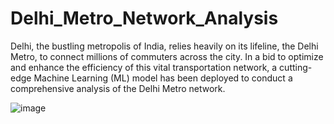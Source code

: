 # Delhi_Metro_Network_Analysis
Delhi, the bustling metropolis of India, relies heavily on its lifeline, the Delhi Metro, to connect millions of commuters across the city. In a bid to optimize and enhance the efficiency of this vital transportation network, a cutting-edge Machine Learning (ML) model has been deployed to conduct a comprehensive analysis of the Delhi Metro network.

![image](https://github.com/Yashmenaria1/Delhi_Metro_Network_Analysis/assets/107399779/f7abf524-90e9-4d4a-ad32-1d502dc4e2ad)
